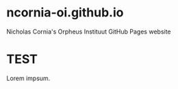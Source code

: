 # ncornia-oi.github.io
Nicholas Cornia's Orpheus Instituut GitHub Pages website

# TEST

Lorem impsum.
